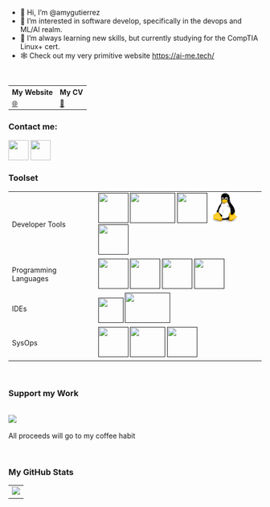 - 👋 Hi, I’m @amygutierrez
- 👀 I’m interested in software develop, specifically in the devops and ML/AI realm.
- 🌱 I’m always learning new skills, but currently studying for the CompTIA Linux+ cert.
- 🕸️ Check out my very primitive website https://ai-me.tech/

<br/>


<table>
    <tr>
        <th>My Website</th>
        <th>My CV</th>
    </tr>
    <tr>
        <td>
            <a href="https://ai-me.tech/">🌐</a>
        </td>
        <td>
            <a href="https://ai-me.tech/resume.html">📓</a>
        </td>
    </tr>
</table>



### Contact me:

<a href="https://github.com/amygutierrez"><img src="https://www.vectorlogo.zone/logos/github/github-icon.svg" width="40" height="40"/></a>
<a href="https://www.linkedin.com/in/amy-gutierrez-1b2014125/"><img src="https://www.vectorlogo.zone/logos/linkedin/linkedin-tile.svg" width="40" height="40"/></a>

### Toolset

<table>
    <tr>
        <td>Developer Tools</td>
        <td>
            <a href=""><img src="https://www.vectorlogo.zone/logos/docker/docker-official.svg" width="60" height="60"/></a>
            <a href=""><img src="https://www.vectorlogo.zone/logos/circleci/circleci-ar21.svg" width="90" height="60"/></a>
            <a href=""><img src="https://www.vectorlogo.zone/logos/github/github-icon.svg" width="60" height="60"/></a>
            <a href=""><img src="https://github.com/devicons/devicon/blob/v2.13.0/icons/linux/linux-original.svg" width="60" height="60"/></a>
            <a href=""><img src="https://www.vectorlogo.zone/logos/git-scm/git-scm-icon.svg" width="60" height="60"/></a>
        </td>
  </tr>
    <tr>
        <td>Programming Languages</td>
        <td>
            <a href=""><img src="https://www.vectorlogo.zone/logos/python/python-vertical.svg" width="60" height="60"/></a>
            <a href=""><img src="https://www.vectorlogo.zone/logos/w3_html5/w3_html5-icon.svg" width="60" height="60"/></a>
            <a href=""><img src="https://www.vectorlogo.zone/logos/w3_css/w3_css-official.svg" width="60" height="60"/></a>
            <a href=""><img src="https://www.vectorlogo.zone/logos/javascript/javascript-vertical.svg" width="60" height="60"/></a>
        </td>
    </tr>
    <tr>
        <td>IDEs</td>
        <td>
            <a href=""><img src="https://www.vectorlogo.zone/logos/visualstudio_code/visualstudio_code-icon.svg" width="50" height="50"/></a>
            <a href=""><img src="https://www.vectorlogo.zone/logos/jupyter/jupyter-ar21.svg" width="90" height="60"/></a>
        </td>
    </tr>
    <tr>
        <td>SysOps</td>
        <td>
            <a href=""><img src="https://www.vectorlogo.zone/logos/ubuntu/ubuntu-ar21.svg" width="60" height="60"/></a>
            <a href=""><img src="https://www.vectorlogo.zone/logos/centos/centos-ar21.svg" width="70" height="60"/></a>
            <a href=""><img src="https://www.vectorlogo.zone/logos/gnu_bash/gnu_bash-ar21.svg" width="60" height="60"/></a>
        </td>
    </tr>
</table>


<br/>

### Support my Work
<br/>
<a href="https://www.buymeacoffee.com/amygutierrez"><img src="https://www.vectorlogo.zone/logos/buymeacoffee/buymeacoffee-official.svg"/></a>
<p> All proceeds will go to my coffee habit </p>

<br />

### My GitHub Stats

<table>
    <tr>
        <td>
            <img src="https://github-readme-stats.vercel.app/api?username=amygutierrez&show_icons=true&theme=radical"/>
        </td>
    </tr>
</table>



<!---
amygutierrez/amygutierrez is a ✨ special ✨ repository because its `README.md` (this file) appears on your GitHub profile.
You can click the Preview link to take a look at your changes.
--->
